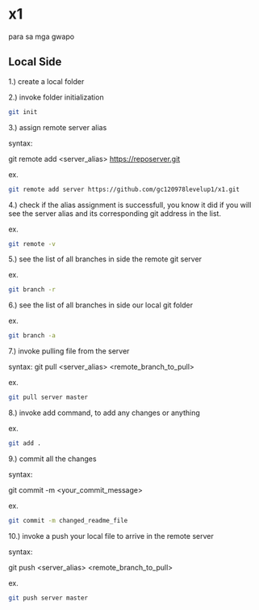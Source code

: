 # x1
para sa mga gwapo

## Local Side
1.) create a local folder

2.) invoke folder initialization 

```sh
git init
```

3.) assign remote server alias

syntax:

git remote add <server_alias> <https://reposerver.git>

ex.
```sh
git remote add server https://github.com/gc120978levelup1/x1.git 
```

4.) check if the alias assignment is successfull, you know it did if you will see the server alias and its corresponding git address in the list.

ex.
```sh
git remote -v
```

5.) see the list of all branches in side the remote git server 

ex.
```sh
git branch -r
```

6.) see the list of all branches in side our local git folder  

ex.
```sh
git branch -a
```

7.)  invoke pulling file from the server

syntax:
git pull <server_alias> <remote_branch_to_pull>

ex.
```sh
git pull server master
```

8.) invoke add command, to add any changes or anything

ex.
```sh
git add .
```

9.) commit all the changes

syntax:

git commit -m <your_commit_message>

ex.
```sh
git commit -m changed_readme_file
```

10.) invoke a push your local file to arrive in the remote server

syntax:

git push <server_alias> <remote_branch_to_pull>

ex.
```sh
git push server master
```
